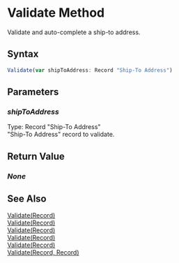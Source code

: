 # Validate Method
Validate and auto-complete a ship-to address.

## Syntax
```javascript
Validate(var shipToAddress: Record "Ship-To Address")
```

## Parameters
### *shipToAddress*
Type: Record "Ship-To Address"<br/>
"Ship-To Address" record to validate.

## Return Value
### *None*

## See Also
[Validate(Record)](./Validate1.md)<br />
[Validate(Record)](./Validate2.md)<br />
[Validate(Record)](./Validate3.md)<br />
[Validate(Record)](./Validate4.md)<br />
[Validate(Record)](./Validate5.md)<br />
[Validate(Record, Record)](./Validate7.md)<br />
